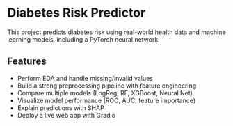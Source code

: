 # Diabetes Risk Predictor

This project predicts diabetes risk using real-world health data and machine learning models, including a PyTorch neural network.

## Features
- Perform EDA and handle missing/invalid values
- Build a strong preprocessing pipeline with feature engineering
- Compare multiple models (LogReg, RF, XGBoost, Neural Net)
- Visualize model performance (ROC, AUC, feature importance)
- Explain predictions with SHAP
- Deploy a live web app with Gradio
